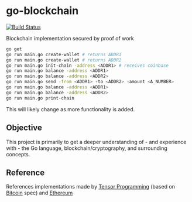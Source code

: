# go-blockchain

[![Build Status](https://travis-ci.org/danitello/go-blockchain.svg?branch=master)](https://travis-ci.org/danitello/go-blockchain)

Blockchain implementation secured by proof of work

```bash
go get
go run main.go create-wallet # returns ADDR1
go run main.go create-wallet # returns ADDR2
go run main.go init-chain -address <ADDR1> # receives coinbase
go run main.go balance -address <ADDR1>
go run main.go balance -address <ADDR2>
go run main.go send -from <ADDR1> -to <ADDR2> -amount <A_NUMBER>
go run main.go balance -address <ADDR1>
go run main.go balance -address <ADDR2>
go run main.go print-chain
```
This will likely change as more functionality is added.

## Objective
This project is primarily to get a deeper understanding of - and experience with - the Go language, blockchain/cryptography, and surrounding concepts.

## Reference
References implementations made by [Tensor Programming](http://tensor-programming.com/) (based on [Bitcoin](https://bitcoin.org) spec) and [Ethereum](https://www.ethereum.org/)